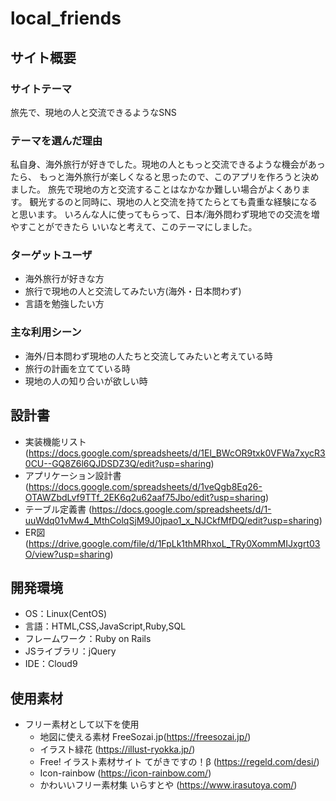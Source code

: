 # local_friends

## サイト概要
### サイトテーマ
旅先で、現地の人と交流できるようなSNS
​
### テーマを選んだ理由
私自身、海外旅行が好きでした。現地の人ともっと交流できるような機会があったら、
もっと海外旅行が楽しくなると思ったので、このアプリを作ろうと決めました。
旅先で現地の方と交流することはなかなか難しい場合がよくあります。
観光するのと同時に、現地の人と交流を持てたらとても貴重な経験になると思います。
いろんな人に使ってもらって、日本/海外問わず現地での交流を増やすことができたら
いいなと考えて、このテーマにしました。
​
### ターゲットユーザ
* 海外旅行が好きな方
* 旅行で現地の人と交流してみたい方(海外・日本問わず)
* 言語を勉強したい方
​
### 主な利用シーン
* 海外/日本問わず現地の人たちと交流してみたいと考えている時
* 旅行の計画を立てている時
* 現地の人の知り合いが欲しい時
​
## 設計書
- 実装機能リスト (<https://docs.google.com/spreadsheets/d/1El_BWcOR9txk0VFWa7xycR30CU--GQ8Z6l6QJDSDZ3Q/edit?usp=sharing>)
- アプリケーション設計書 (<https://docs.google.com/spreadsheets/d/1veQgb8Eq26-OTAWZbdLvf9TTf_2EK6q2u62aaf75Jbo/edit?usp=sharing>)
- テーブル定義書 (<https://docs.google.com/spreadsheets/d/1-uuWdq01vMw4_MthColqSjM9J0jpao1_x_NJCkfMfDQ/edit?usp=sharing>)
- ER図 (<https://drive.google.com/file/d/1FpLk1thMRhxoL_TRy0XommMIJxgrt03O/view?usp=sharing>)
​
## 開発環境
- OS：Linux(CentOS)
- 言語：HTML,CSS,JavaScript,Ruby,SQL
- フレームワーク：Ruby on Rails
- JSライブラリ：jQuery
- IDE：Cloud9
​
## 使用素材
- フリー素材として以下を使用
  - 地図に使える素材 FreeSozai.jp(<https://freesozai.jp/>)
  - イラスト緑花 (<https://illust-ryokka.jp/>)
  - Free! イラスト素材サイト てがきですの！β (<https://regeld.com/desi/>)
  - Icon-rainbow (<https://icon-rainbow.com/>)
  - かわいいフリー素材集 いらすとや (<https://www.irasutoya.com/>)
